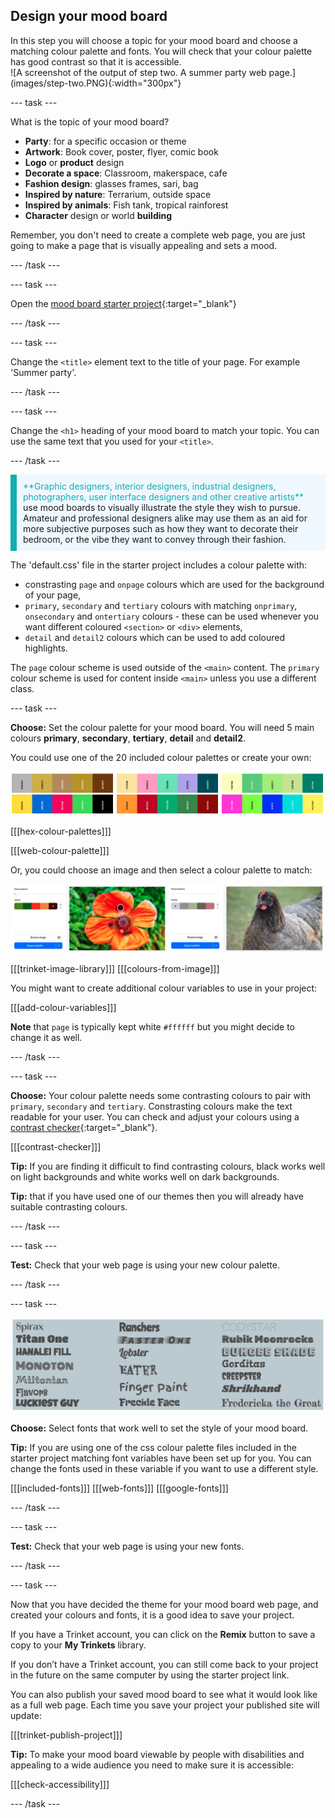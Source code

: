 ## Design your mood board

<div style="display: flex; flex-wrap: wrap">
<div style="flex-basis: 200px; flex-grow: 1; margin-right: 15px;">
In this step you will choose a topic for your mood board and choose a matching colour palette and fonts. You will check that your colour palette has good contrast so that it is accessible. 
</div>
<div>
![A screenshot of the output of step two. A summer party web page.](images/step-two.PNG){:width="300px"}
</div>
</div>

--- task ---

What is the topic of your mood board? 

+ **Party**: for a specific occasion or theme
+ **Artwork**: Book cover, poster, flyer, comic book
+ **Logo** or **product** design 
+ **Decorate a space**: Classroom, makerspace, cafe
+ **Fashion design**: glasses frames, sari, bag
+ **Inspired by nature**: Terrarium, outside space
+ **Inspired by animals**: Fish tank, tropical rainforest 
+ **Character** design or world **building**

Remember, you don't need to create a complete web page, you are just going to make a page that is visually appealing and sets a mood.

--- /task ---

--- task ---

Open the [mood board starter project](https://trinket.io/html/bb2ee12497){:target="_blank"}

--- /task ---

--- task ---

Change the `<title>` element text to the title of your page. For example 'Summer party'.

--- /task ---

--- task ---

Change the `<h1>` heading of your mood board to match your topic. You can use the same text that you used for your `<title>`.

--- /task ---

<p style="border-left: solid; border-width:10px; border-color: #0faeb0; background-color: aliceblue; padding: 10px;">
<span style="color: #0faeb0">**Graphic designers, interior designers, industrial designers, photographers, user interface designers and other creative artists**</span> use mood boards to visually illustrate the style they wish to pursue. Amateur and professional designers alike may use them as an aid for more subjective purposes such as how they want to decorate their bedroom, or the vibe they want to convey through their fashion.
</p>

The 'default.css' file in the starter project includes a colour palette with:
+ constrasting `page` and `onpage` colours which are used for the background of your page,
+ `primary`, `secondary` and `tertiary` colours with matching `onprimary`, `onsecondary` and `ontertiary` colours - these can be used whenever you want different coloured `<section>` or `<div>` elements,
+ `detail` and `detail2` colours which can be used to add coloured highlights.  

The `page` colour scheme is used outside of the `<main>` content. 
The `primary` colour scheme is used for content inside `<main>` unless you use a different class. 

--- task ---

**Choose:** Set the colour palette for your mood board. You will need 5 main colours **primary**, **secondary**, **tertiary**, **detail** and **detail2**.

You could use one of the 20 included colour palettes or create your own:

![Examples of colour palettes in strips.](images/palette-examples.png)


[[[hex-colour-palettes]]]

[[[web-colour-palette]]]

Or, you could choose an image and then select a colour palette to match:

![Examples of colour palettes from images.](images/image-palette.png)

[[[trinket-image-library]]]
[[[colours-from-image]]]

You might want to create additional colour variables to use in your project:

[[[add-colour-variables]]]

**Note** that `page` is typically kept white `#ffffff` but you might decide to change it as well. 

--- /task ---

--- task ---

**Choose:** Your colour palette needs some contrasting colours to pair with `primary`, `secondary` and `tertiary`. Constrasting colours make the text readable for your user. You can check and adjust your colours using a [contrast checker](https://webaim.org/resources/contrastchecker/){:target="_blank"}.

[[[contrast-checker]]]

**Tip:** If you are finding it difficult to find contrasting colours, black works well on light backgrounds and white works well on dark backgrounds. 

**Tip:** that if you have used one of our themes then you will already have suitable contrasting colours. 

--- /task ---

--- task ---

**Test:** Check that your web page is using your new colour palette. 

--- /task ---

--- task ---

![Examples of fonts in strips.](images/font-examples.png)

**Choose:** Select fonts that work well to set the style of your mood board. 

**Tip:** If you are using one of the css colour palette files included in the starter project matching font variables have been set up for you. You can change the fonts used in these variable if you want to use a different style.   

[[[included-fonts]]]
[[[web-fonts]]]
[[[google-fonts]]]

--- /task ---

--- task ---

**Test:** Check that your web page is using your new fonts. 

--- /task ---

--- task ---

Now that you have decided the theme for your mood board web page, and created your colours and fonts, it is a good idea to save your project. 

If you have a Trinket account, you can click on the **Remix** button to save a copy to your **My Trinkets** library.

If you don’t have a Trinket account, you can still come back to your project in the future on the same computer by using the starter project link.

You can also publish your saved mood board to see what it would look like as a full web page. Each time you save your project your published site will update: 

[[[trinket-publish-project]]]

**Tip:** To make your mood board viewable by people with disabilities and appealing to a wide audience you need to make sure it is accessible: 

[[[check-accessibility]]]

--- /task ---
